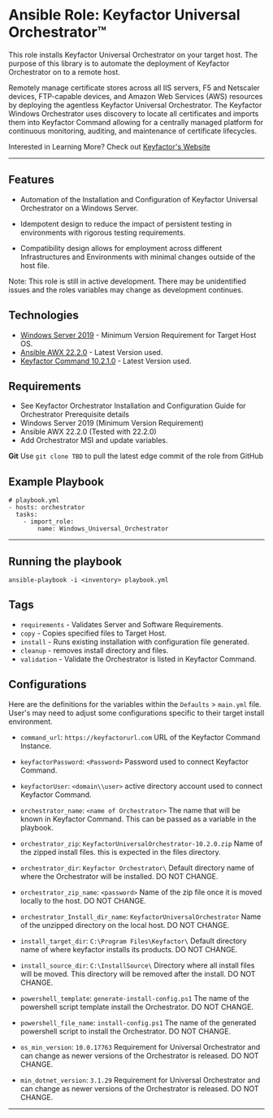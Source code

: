 # Ansible Role: Keyfactor Universal Orchestrator&trade;

This role installs Keyfactor Universal Orchestrator on your target host. The purpose of this library is to automate the deployment of Keyfactor Orchestrator on to a remote host.

Remotely manage certificate stores across all IIS servers, F5 and Netscaler devices, FTP-capable devices, and Amazon Web Services (AWS) resources by deploying the agentless Keyfactor Universal Orchestrator. The Keyfactor Windows Orchestrator uses discovery to locate all certificates and imports them into Keyfactor Command allowing for a centrally managed platform for continuous monitoring, auditing, and maintenance of certificate lifecycles.

Interested in Learning More? Check out [Keyfactor's Website](https://www.keyfactor.com/)

***

## Features

- Automation of the Installation and Configuration of Keyfactor Universal Orchestrator on a Windows Server.

- Idempotent design to reduce the impact of persistent testing in environments with rigorous testing requirements.

- Compatibility design allows for employment across different Infrastructures and Environments with minimal changes outside of the host file.

Note: This role is still in active development.  There may be unidentified issues and the roles variables may change as development continues.

## Technologies

* [Windows Server 2019](https://www.microsoft.com/en-us/windows-server) - Minimum Version Requirement for Target Host OS.
* [Ansible AWX 22.2.0](https://github.com/ansible/awx/releases) - Latest Version used.
* [Keyfactor Command 10.2.1.0](https://software.keyfactor.com/Guides/InstallingAgents/InstallingKeyfactorOrchestrators.pdf) - Latest Version used.

## Requirements

* See Keyfactor Orchestrator Installation and Configuration Guide for Orchestrator Prerequisite details
* Windows Server 2019 (Minimum Version Requirement)
* Ansible AWX 22.2.0 (Tested with 22.2.0)
* Add Orchestrator MSI and update variables.

**Git**
Use `git clone TBD` to pull the latest edge commit of the role from GitHub

## Example Playbook

```
# playbook.yml
- hosts: orchestrator
  tasks:
    - import_role:
        name: Windows_Universal_Orchestrator
```

***

## Running the playbook

```
ansible-playbook -i <inventory> playbook.yml
```

## Tags

- `requirements` - Validates Server and Software Requirements.
- `copy` - Copies specified files to Target Host.
- `install` - Runs existing installation with configuration file generated.
- `cleanup` - removes install directory and files.
- `validation` - Validate the Orchestrator is listed in Keyfactor Command.

## Configurations

Here are the definitions for the variables within the `Defaults` > `main.yml` file. User's may need to adjust some configurations specific to their target install environment.

- `command_url`: `https://keyfactorurl.com` URL of the Keyfactor Command Instance.

- `keyfactorPassword`: `<Password>` Password used to connect Keyfactor Command.

- `keyfactorUser`: `<domain\\user>` active directory account used to connect Keyfactor Command.

- `orchestrator_name`: `<name of Orchestrator>` The name that will be known in Keyfactor Command.  This can be passed as a variable in the playbook.

- `orchestrator_zip`: `KeyfactorUniversalOrchestrator-10.2.0.zip` Name of the zipped install files.  this is expected in the files directory.

- `orchestrator_dir`: `Keyfactor Orchestrator\` Default directory name of where the Orchestrator will be installed. DO NOT CHANGE.

- `orchestrator_zip_name`: `<password>` Name of the zip file once it is moved locally to the host. DO NOT CHANGE.

- `orchestrator_Install_dir_name`: `KeyfactorUniversalOrchestrator` Name of the unzipped directory on the local host. DO NOT CHANGE.

- `install_target_dir`: `C:\Program Files\Keyfactor\` Default directory name of where keyfactor installs its products. DO NOT CHANGE.

- `install_source_dir`: `C:\InstallSource\` Directory where all install files will be moved.  This directory will be removed after the install. DO NOT CHANGE.

- `powershell_template`: `generate-install-config.ps1` The name of the powershell script template install the Orchestrator. DO NOT CHANGE.

- `powershell_file_name`: `install-config.ps1` The name of the generated powershell script to install the Orchestrator. DO NOT CHANGE.

- `os_min_version`: `10.0.17763` Requirement for Universal Orchestrator and can change as newer versions of the Orchestrator is released. DO NOT CHANGE.

- `min_dotnet_version`: `3.1.29` Requirement for Universal Orchestrator and can change as newer versions of the Orchestrator is released. DO NOT CHANGE.

***
